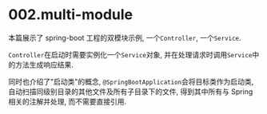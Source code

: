 # 002.multi-module

本篇展示了 spring-boot 工程的双模块示例, 一个`Controller`, 一个`Service`.

`Controller`在启动时需要实例化一个`Service`对象, 并在处理请求时调用`Service`中的方法生成响应结果.

同时也介绍了"启动类"的概念, `@SpringBootApplication`会将目标类作为启动类, 自动扫描同级别目录的其他文件及所有子目录下的文件, 得到其中所有与 Spring 相关的注解并处理, 而不需要直接引用.
